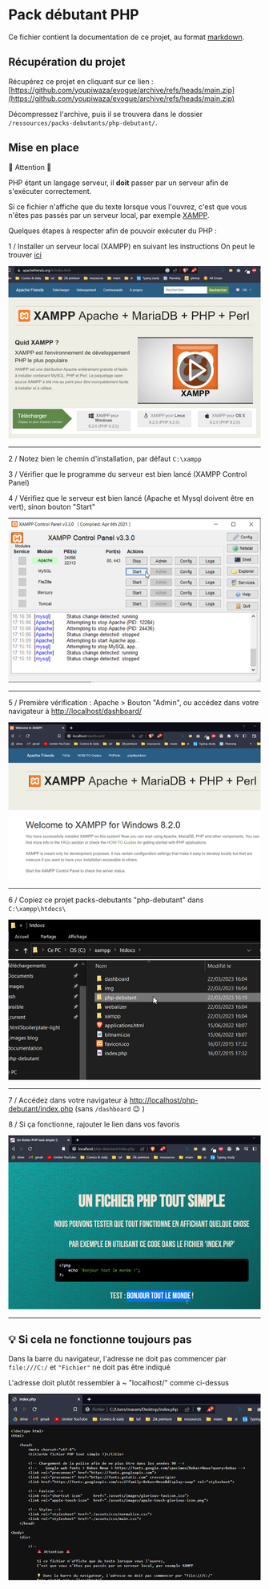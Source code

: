 # Pack débutant PHP

Ce fichier contient la documentation de ce projet, au format [markdown](https://www.markdownguide.org/basic-syntax/).

## Récupération du projet

Récupérez ce projet en cliquant sur ce lien : [https://github.com/youpiwaza/evogue/archive/refs/heads/main.zip](https://github.com/youpiwaza/evogue/archive/refs/heads/main.zip)

Décompressez l'archive, puis il se trouvera dans le dossier `/ressources/packs-debutants/php-debutant/`.

## Mise en place

🚨 Attention 🚨

PHP étant un langage serveur, il **doit** passer par un serveur afin de s'exécuter correctement.

Si ce fichier n'affiche que du texte lorsque vous l'ouvrez, c'est que vous n'êtes pas passés par un serveur local, par exemple [XAMPP](https://www.apachefriends.org/fr/).

Quelques étapes à respecter afin de pouvoir exécuter du PHP :

1 / Installer un serveur local (XAMPP) en suivant les instructions
    On peut le trouver [ici](https://www.apachefriends.org/fr/)

![Site xamp](./assets/images/documentation/01-site-xampp.png)

---

2 / Notez bien le chemin d'installation, par défaut `C:\xampp`

3 / Vérifier que le programme du serveur est bien lancé (XAMPP Control Panel)

4 / Vérifiez que le serveur est bien lancé (Apache et Mysql doivent être en vert), sinon bouton "Start"

![Xampp control panel apache et mysql ok](./assets/images/documentation/02-xampp-control-panel-apache-et-mysql-ok.png)

---

5 / Première vérification : Apache > Bouton "Admin", ou accédez dans votre navigateur à [http://localhost/dashboard/](http://localhost/dashboard/)

![Xampp dashboard ok](./assets/images/documentation/03-xampp-dashboard-ok.png)

---

6 / Copiez ce projet packs-debutants "php-debutant" dans `C:\xampp\htdocs\`

![Copier pack debutant au bon endroit](./assets/images/documentation/04-copier-pack-debutant-au-bon-endroit.png)

---

7 / Accédez dans votre navigateur à [http://localhost/php-debutant/index.php](http://localhost/php-debutant/index.php) (sans `/dashboard` 😉 )

8 / Si ça fonctionne, rajouter le lien dans vos favoris

![Verifier projet ok](./assets/images/documentation/05-verifier-projet-ok.png)

---

## 💡 Si cela ne fonctionne toujours pas

Dans la barre du navigateur, l'adresse ne doit pas commencer par `file:///C:/` et `"Fichier"` ne doit pas être indiqué

L'adresse doit plutôt ressembler à ~ "localhost/" comme ci-dessus

![Attention appel fichier](./assets/images/documentation/06-attention-appel-fichier.png)
